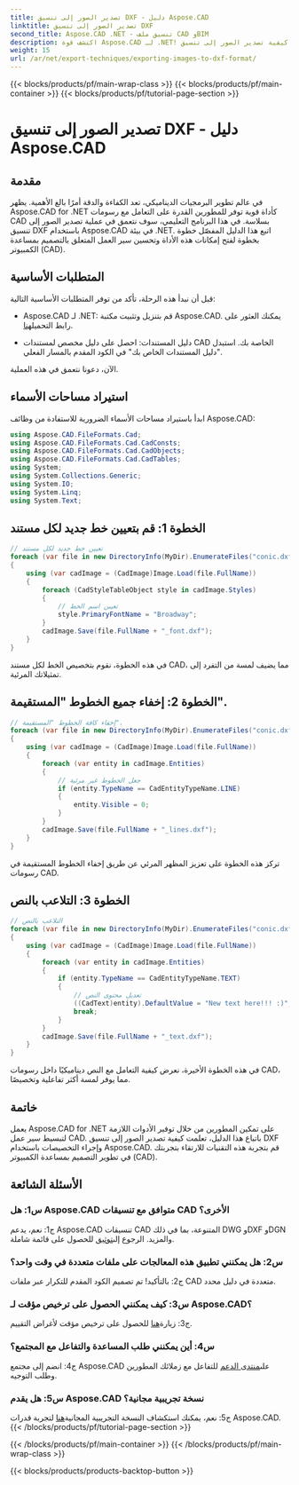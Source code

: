 ```yaml
---
title: تصدير الصور إلى تنسيق DXF - دليل Aspose.CAD
linktitle: تصدير الصور إلى تنسيق DXF
second_title: Aspose.CAD .NET - تنسيق ملف CAD وBIM
description: اكتشف قوة Aspose.CAD لـ .NET! تعلم كيفية تصدير الصور إلى تنسيق DXF بسهولة. تعزيز تطوير CAD الخاص بك بدقة وكفاءة.
weight: 15
url: /ar/net/export-techniques/exporting-images-to-dxf-format/
---
```


{{< blocks/products/pf/main-wrap-class >}}
{{< blocks/products/pf/main-container >}}
{{< blocks/products/pf/tutorial-page-section >}}

# تصدير الصور إلى تنسيق DXF - دليل Aspose.CAD

## مقدمة

في عالم تطوير البرمجيات الديناميكي، تعد الكفاءة والدقة أمرًا بالغ الأهمية. يظهر Aspose.CAD for .NET كأداة قوية توفر للمطورين القدرة على التعامل مع رسومات CAD بسلاسة. في هذا البرنامج التعليمي، سوف نتعمق في عملية تصدير الصور إلى تنسيق DXF باستخدام Aspose.CAD في بيئة .NET. اتبع هذا الدليل المفصّل خطوة بخطوة لفتح إمكانات هذه الأداة وتحسين سير العمل المتعلق بالتصميم بمساعدة الكمبيوتر (CAD).

## المتطلبات الأساسية

قبل أن نبدأ هذه الرحلة، تأكد من توفر المتطلبات الأساسية التالية:

-  Aspose.CAD لـ .NET: قم بتنزيل وتثبيت مكتبة Aspose.CAD. يمكنك العثور على رابط التحميل[هنا](https://releases.aspose.com/cad/net/).

- دليل المستندات: احصل على دليل مخصص لمستندات CAD الخاصة بك. استبدل "دليل المستندات الخاص بك" في الكود المقدم بالمسار الفعلي.

الآن، دعونا نتعمق في هذه العملية.

## استيراد مساحات الأسماء

ابدأ باستيراد مساحات الأسماء الضرورية للاستفادة من وظائف Aspose.CAD:

```csharp
using Aspose.CAD.FileFormats.Cad;
using Aspose.CAD.FileFormats.Cad.CadConsts;
using Aspose.CAD.FileFormats.Cad.CadObjects;
using Aspose.CAD.FileFormats.Cad.CadTables;
using System;
using System.Collections.Generic;
using System.IO;
using System.Linq;
using System.Text;
```

## الخطوة 1: قم بتعيين خط جديد لكل مستند

```csharp
// تعيين خط جديد لكل مستند
foreach (var file in new DirectoryInfo(MyDir).EnumerateFiles("conic.dxf"))
{
    using (var cadImage = (CadImage)Image.Load(file.FullName))
    {
        foreach (CadStyleTableObject style in cadImage.Styles)
        {
            // تعيين اسم الخط
            style.PrimaryFontName = "Broadway";
        }
        cadImage.Save(file.FullName + "_font.dxf");
    }
}
```

في هذه الخطوة، نقوم بتخصيص الخط لكل مستند CAD، مما يضيف لمسة من التفرد إلى تمثيلاتك المرئية.

## الخطوة 2: إخفاء جميع الخطوط "المستقيمة".

```csharp
// إخفاء كافة الخطوط "المستقيمة".
foreach (var file in new DirectoryInfo(MyDir).EnumerateFiles("conic.dxf"))
{
    using (var cadImage = (CadImage)Image.Load(file.FullName))
    {
        foreach (var entity in cadImage.Entities)
        {
            // جعل الخطوط غير مرئية
            if (entity.TypeName == CadEntityTypeName.LINE)
            {
                entity.Visible = 0;
            }
        }
        cadImage.Save(file.FullName + "_lines.dxf");
    }
}
```

تركز هذه الخطوة على تعزيز المظهر المرئي عن طريق إخفاء الخطوط المستقيمة في رسومات CAD.

## الخطوة 3: التلاعب بالنص

```csharp
// التلاعب بالنص
foreach (var file in new DirectoryInfo(MyDir).EnumerateFiles("conic.dxf"))
{
    using (var cadImage = (CadImage)Image.Load(file.FullName))
    {
        foreach (var entity in cadImage.Entities)
        {
            if (entity.TypeName == CadEntityTypeName.TEXT)
            {
                // تعديل محتوى النص
                ((CadText)entity).DefaultValue = "New text here!!! :)";
                break;
            }
        }
        cadImage.Save(file.FullName + "_text.dxf");
    }
}
```

في هذه الخطوة الأخيرة، نعرض كيفية التعامل مع النص ديناميكيًا داخل رسومات CAD، مما يوفر لمسة أكثر تفاعلية وتخصيصًا.

## خاتمة

يعمل Aspose.CAD for .NET على تمكين المطورين من خلال توفير الأدوات اللازمة لتبسيط سير عمل CAD. باتباع هذا الدليل، تعلمت كيفية تصدير الصور إلى تنسيق DXF وإجراء التخصيصات باستخدام Aspose.CAD. قم بتجربة هذه التقنيات للارتقاء بتجربتك في تطوير التصميم بمساعدة الكمبيوتر (CAD).

## الأسئلة الشائعة

### س1: هل Aspose.CAD متوافق مع تنسيقات CAD الأخرى؟

 ج1: نعم، يدعم Aspose.CAD تنسيقات CAD المتنوعة، بما في ذلك DWG وDXF وDGN والمزيد. الرجوع إلى[توثيق](https://reference.aspose.com/cad/net/) للحصول على قائمة شاملة.

### س2: هل يمكنني تطبيق هذه المعالجات على ملفات متعددة في وقت واحد؟

ج2: بالتأكيد! تم تصميم الكود المقدم للتكرار عبر ملفات CAD متعددة في دليل محدد.

### س3: كيف يمكنني الحصول على ترخيص مؤقت لـ Aspose.CAD؟

 ج3: زيارة[هنا](https://purchase.aspose.com/temporary-license/) للحصول على ترخيص مؤقت لأغراض التقييم.

### س4: أين يمكنني طلب المساعدة والتفاعل مع المجتمع؟

 ج4: انضم إلى مجتمع Aspose.CAD على[منتدى الدعم](https://forum.aspose.com/c/cad/19) للتفاعل مع زملائك المطورين وطلب التوجيه.

### س5: هل يقدم Aspose.CAD نسخة تجريبية مجانية؟

 ج5: نعم، يمكنك استكشاف النسخة التجريبية المجانية[هنا](https://releases.aspose.com/) لتجربة قدرات Aspose.CAD.
{{< /blocks/products/pf/tutorial-page-section >}}

{{< /blocks/products/pf/main-container >}}
{{< /blocks/products/pf/main-wrap-class >}}

{{< blocks/products/products-backtop-button >}}
